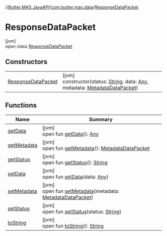 //[Butter.MAS.JavaAPI](../../../index.md)/[com.butter.mas.data](../index.md)/[ResponseDataPacket](index.md)

# ResponseDataPacket

[jvm]\
open class [ResponseDataPacket](index.md)

## Constructors

| | |
|---|---|
| [ResponseDataPacket](-response-data-packet.md) | [jvm]<br>constructor(status: [String](https://docs.oracle.com/javase/8/docs/api/java/lang/String.html), data: [Any](https://kotlinlang.org/api/core/kotlin-stdlib/kotlin/-any/index.html), metadata: [MetadataDataPacket](../-metadata-data-packet/index.md)) |

## Functions

| Name | Summary |
|---|---|
| [getData](get-data.md) | [jvm]<br>open fun [getData](get-data.md)(): [Any](https://kotlinlang.org/api/core/kotlin-stdlib/kotlin/-any/index.html) |
| [getMetadata](get-metadata.md) | [jvm]<br>open fun [getMetadata](get-metadata.md)(): [MetadataDataPacket](../-metadata-data-packet/index.md) |
| [getStatus](get-status.md) | [jvm]<br>open fun [getStatus](get-status.md)(): [String](https://docs.oracle.com/javase/8/docs/api/java/lang/String.html) |
| [setData](set-data.md) | [jvm]<br>open fun [setData](set-data.md)(data: [Any](https://kotlinlang.org/api/core/kotlin-stdlib/kotlin/-any/index.html)) |
| [setMetadata](set-metadata.md) | [jvm]<br>open fun [setMetadata](set-metadata.md)(metadata: [MetadataDataPacket](../-metadata-data-packet/index.md)) |
| [setStatus](set-status.md) | [jvm]<br>open fun [setStatus](set-status.md)(status: [String](https://docs.oracle.com/javase/8/docs/api/java/lang/String.html)) |
| [toString](to-string.md) | [jvm]<br>open fun [toString](to-string.md)(): [String](https://docs.oracle.com/javase/8/docs/api/java/lang/String.html) |